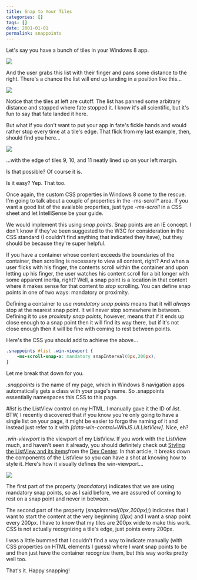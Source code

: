 ```yaml
---
title: Snap to Your Tiles
categories: []
tags: []
date: 2001-01-01
permalink: snappoints
---
```


Let's say you have a bunch of tiles in your Windows 8 app.
<!-- xmore -->

![](/files/snappoints_01.png)

And the user grabs this list with their finger and pans some distance to the right. There's a chance the list will end up landing in a position like this...

![](/files/snappoints_02.png)

Notice that the tiles at left are cutoff. The list has panned some arbitrary distance and stopped where fate stopped it. I know it's all scientific, but it's fun to say that fate landed it here.

But what if you don't want to put your app in fate's fickle hands and would rather stop every time at a tile's edge. That flick from my last example, then, should find you here...

![](/files/snappoints_03.png)

...with the edge of tiles 9, 10, and 11 neatly lined up on your left margin.

Is that possible? Of course it is.

Is it easy? Yep. That too.

Once again, the custom CSS properties in Windows 8 come to the rescue. I'm going to talk about a couple of properties in the -ms-scroll* area. If you want a good list of the available properties, just type _-ms-scroll_ in a CSS sheet and let IntelliSense be your guide.

We would implement this using _snap points_. Snap points are an IE concept. I don't know if they've been suggested to the W3C for consideration in the CSS standard (I couldn't find anything that indicated they have), but they should be because they're super helpful.

If you have a container whose content exceeds the boundaries of the container, then scrolling is necessary to view all content, right? And when a user flicks with his finger, the contents scroll within the container and upon letting up his finger, the user watches his content scroll for a bit longer with some apparent inertia, right? Well, a snap point is a location in that content where it makes sense for that content to _stop_ scrolling. You can define snap points in one of two ways: mandatory or proximity.

Defining a container to use _mandatory snap points_ means that it will _always_ stop at the nearest snap point. It will never stop somewhere in between. Defining it to use _proximity snap points,_ however, means that if it ends up close enough to a snap point then it will find its way there, but if it's not close enough then it will be fine with coming to rest between points.

Here's the CSS you should add to achieve the above...

``` css
.snappoints #list .win-viewport {
    -ms-scroll-snap-x: mandatory snapInterval(0px,200px);
}
```

Let me break that down for you.

_.snappoints_ is the name of my page, which in Windows 8 navigation apps automatically gets a class with your page's name. So .snappoints essentially namespaces this CSS to this page.

_#list_ is the ListView control on my HTML. I manually gave it the ID of _list_. BTW, I recently discovered that if you know you're only going to have a single list on your page, it might be easier to forgo the naming of it and instead just refer to it with _[data-win-control=WinJS.UI.ListView]_. Nice, eh?

_.win-viewport_ is the viewport of my ListView. If you work with the ListView much, and haven't seen it already, you should definitely check out [Styling the ListView and its items](http://msdn.microsoft.com/en-us/library/windows/apps/hh850406.aspx)from the [Dev Center](http://dev.windows.com). In that article, it breaks down the components of the ListView so you can have a shot at knowing how to style it. Here's how it visually defines the win-viewport...

![](/files/snappoints_04.png)

The first part of the property (_mandatory_) indicates that we are using mandatory snap points, so as I said before, we are assured of coming to rest on a snap point and never in between.

The second part of the property (_snapInterval(0px,200px);_) indicates that I want to start the content at the very beginning (_0px_) and I want a snap point every 200px. I have to know that my tiles are 200px wide to make this work. CSS is not actually recognizing a tile's edge, just points every 200px.

I was a little bummed that I couldn't find a way to indicate manually (with CSS properties on HTML elements I guess) where I want snap points to be and then just have the container recognize them, but this way works pretty well too.

That's it. Happy snapping!